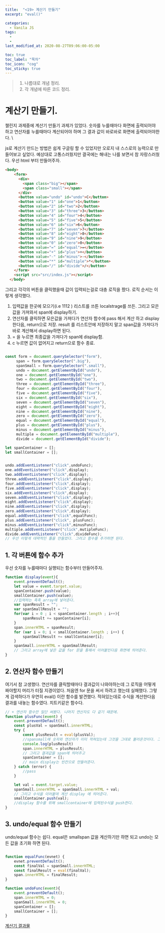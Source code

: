 ```yaml
---
title:  "<19> 계산기 만들기"
excerpt: "eval()"

categories:
  - Vanila JS
tags:
  - 
  - 
last_modified_at: 2020-08-27T09:06:00-05:00

toc: true
toc_label: "목차"
toc_icon: "cog"
toc_sticky: true
---
```


> 1. 나름대로 개념 정리.  
> 2. 각 개념에 따른 코드 정리.  


# 계산기 만들기. 

챌린지 과제중에 계산기 만들기 과제가 있었다. 숫자를 누를때마다 화면에 출력되어야 하고 연산자를 누를때마다 계산되어야 하며 그 결과 값이 바로바로 화면에 출력되어야한다. \

js로 계산기 만드는 방법은 쉽게 구글링 할 수 있었지만 오로지 내 스스로의 능력으로 만들어보고 싶었다. 예상대로 고통스러웠지만 결국에는 해내는 나를 보면서 참 자랑스러웠다. 우선 html 부터 만들어주자.

```html
<body>
    <form>
      <div>
        <span class="big"></span>
        <span class="small"></span>
      </div>
      <button value="undo" id="undo">C</button>
      <button value="1" id="one">1</button>
      <button value="2" id="two">2</button>
      <button value="3" id="three">3</button>
      <button value="4" id="four">4</button>
      <button value="5" id="five">5</button>
      <button value="6" id="six">6</button>
      <button value="7" id="seven">7</button>
      <button value="8" id="eight">8</button>
      <button value="9" id="nine">9</button>
      <button value="0" id="zero">0</button>
      <button value="=" id="equal">=</button>
      <button value="+" id="plus">+</button>
      <button value="-" id="minus">-</button>
      <button value="*" id="multiple">*</button>
      <button value="/" id="divide">/</button>
    </form>
    <script src="src/index.js"></script>
  </body>
```

그리고 각각의 버튼을 클릭했을때 값이 입력되는걸로 대충 로직을 짰다. 로직 순서는 이렇게 생각했다.

1. 입력값을 한곳에 모으기(i.e 1112 ) 리스트를 쓰튼 localstrage를 쓰든. 그리고 모은 값을 가져와서 span에 display하기.
2. 연산자를 클릭하면 모은값을 가져다가 연산자 함수에 pass 해서 계산 하고 display한다음, return으로 저장. result 를 리스트안에 저장하지 말고 span값을 가져다가 바로 계산해서 display하면 된다.
3. = 을 누르면 최종값을 가져다가 span에 display함.
4. c 누르면 값이 없어지고 return으로 함수 종료. 

```javascript

const form = document.querySelector("form"),
     span = form.querySelector(".big"),
     spanSmall = form.querySelector(".small"),
     undo = document.getElementById("undo"),
     one = document.getElementById("one"),
     two = document.getElementById("two"),
     three = document.getElementById("three"),
     four = document.getElementById("four"),
     five = document.getElementById("five"),
     six = document.getElementById("six"),
     seven = document.getElementById("seven"),
     eight = document.getElementById("eight"),
     nine = document.getElementById("nine"),
     zero = document.getElementById("zero"),
     equal = document.getElementById("equal"),
     plus = document.getElementById("plus"),
     minus = document.getElementById("minus"),
     multiple = document.getElementById("multiple"),
     divide = document.getElementById("divide");

let spanContainer = [];
let smallContainer = [];


undo.addEventListener("click",undoFunc);
one.addEventListener("click",display);
two.addEventListener("click",display);
three.addEventListener("click",display);
four.addEventListener("click",display);
five.addEventListener("click",display);
six.addEventListener("click",display);
seven.addEventListener("click",display);
eight.addEventListener("click",display);
nine.addEventListener("click",display);
zero.addEventListener("click",display);
equal.addEventListener("click",equalFunc);
plus.addEventListener("click", plusFunc);
minus.addEventListener("click",minusFunc);
multiple.addEventListener("click",mutipleFunc);
divide.addEventListener("click",divideFunc);
// 우선 이렇게 대략적인 틀을 만들었다. 그러고 함수를 추가하면 된다.
```

## 1. 각 버튼에 함수 추가

우선 숫자를 누를때마다 실행되는 함수부터 만들어주자.

```javascript
function display(event){
    event.preventDefault();
    let value = event.target.value;
    spanContainer.push(value);
    smallContainer.push(value);
    //입력하는 족족 array에 넣어준다.
    var spanResult = "";
    var spanSmallResult = "";
    for(var i = 0 ; i < spanContainer.length ; i++){
        spanResult += spanContainer[i];
    }
    span.innerHTML = spanResult;
    for (var i = 0; i < smallContainer.length ; i++) {
        spanSmallResult += smallContainer[i];
    }
    spanSmall.innerHTML = spanSmallResult;
    // 그리고 array에 넣은 값을 for 문을 통해서 이어붙인다음 화면에 띄어준다.
}

```

## 2. 연산자 함수 만들기

여기서 참 고생했다. 연산자를 클릭할때마다 결과값이 나와야하는데 그 로직을 어떻게 짜야할지 머리가 터질 지경이었다. 처음엔 for 문을 써서 하려고 했는데 실패했다. 그렇게 검색하다가 우연히 eval() 이란 함수를 발견했다. 적혀있는데로 수식을 계산한다음 결과를 내놓는 함수였다. 치트키같은 함수다. 

```javascript
// + 연산자 함수만 일단 써봤다. 나머지 연산자도 다 같기 때문에.
function plusFunc(event) {
    event.preventDefault();
    const plusVal = spanSmall.innerHTML;
    try {
        const plusResult = eval(plusVal);
        //spansmall에 숫자와 연산자가 이미 적혀있는데 그것을 그대로 불러온것이다. 그 수식을 eval에 pass 했다.
        console.log(plusResult)
        span.innerHTML = plusResult;
        // 그리고 결과값을 span에 띄어주고
        spanContainer = [];
        // main display는 빈칸으로 만들어준다.
    } catch (error) {
        //pass
    }

    let val = event.target.value;
    spanSmall.innerHTML = spanSmall.innerHTML + val;
    // 그리고 수식을 이어붙여 계산 display 에 띄어준다.
    smallContainer.push(val);
    //display 함수를 위해 smallcontainer에 입력된수식을 push한다.
}
```

## 3. undo/equal 함수 만들기

undo/equal 함수는 쉽다. equal은 smallspan 값을 계산하기만 하면 되고 undo는 모든 값을 초기화 하면 된다.

```javascript

function equalFunc(evnet) {
    evnet.preventDefault();
    const finalVal = spanSmall.innerHTML;
    const finalResult = eval(finalVal);
    span.innerHTML = finalResult;
}

function undoFunc(event){
    event.preventDefault();
    span.innerHTML = 0;
    spanSmall.innerHTML = 0;
    spanContainer = [];
    smallContainer = [];
}
```

[계산기 결과물](https://chlmz.csb.app/)




